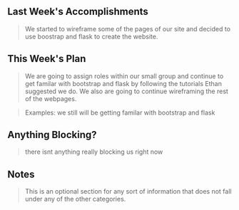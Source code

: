 ## Last Week's Accomplishments

>We started to wireframe some of the pages of our site and decided to use boostrap and flask to create the website.  

## This Week's Plan

>We are going to assign roles within our small group and continue to get familar with bootstrap and flask by following the tutorials Ethan suggested we do. 
We also are going to continue wireframing the rest of the webpages. 

> Examples: we still will be getting familar with bootstrap and flask

## Anything Blocking?

> there isnt anything really blocking us right now

## Notes

> This is an optional section for any sort of information that does not fall under any of the other categories.
